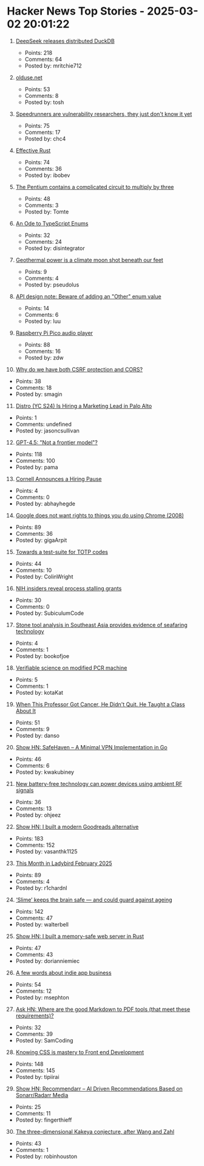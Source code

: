 # Hacker News Top Stories - 2025-03-02 20:01:22

1. [DeepSeek releases distributed DuckDB](https://www.definite.app/blog/smallpond)
   - Points: 218
   - Comments: 64
   - Posted by: mritchie712

2. [olduse.net](https://olduse.net/)
   - Points: 53
   - Comments: 8
   - Posted by: tosh

3. [Speedrunners are vulnerability researchers, they just don't know it yet](https://zetier.com/speedrunners-are-vulnerability-researchers/)
   - Points: 75
   - Comments: 17
   - Posted by: chc4

4. [Effective Rust](https://www.lurklurk.org/effective-rust/title-page.html)
   - Points: 74
   - Comments: 36
   - Posted by: ibobev

5. [The Pentium contains a complicated circuit to multiply by three](https://www.righto.com/2025/03/pentium-multiplier-adder-reverse-engineered.html)
   - Points: 48
   - Comments: 3
   - Posted by: Tomte

6. [An Ode to TypeScript Enums](https://blog.disintegrator.dev/posts/ode-to-typescript-enums/)
   - Points: 32
   - Comments: 24
   - Posted by: disintegrator

7. [Geothermal power is a climate moon shot beneath our feet](https://www.newyorker.com/news/the-lede/geothermal-power-is-a-climate-moon-shot-beneath-our-feet)
   - Points: 9
   - Comments: 4
   - Posted by: pseudolus

8. [API design note: Beware of adding an "Other" enum value](https://devblogs.microsoft.com/oldnewthing/20250217-00/?p=110873)
   - Points: 14
   - Comments: 6
   - Posted by: luu

9. [Raspberry Pi Pico audio player](http://lucstechblog.blogspot.com/2025/02/raspberry-pi-pico-audio-player.html)
   - Points: 88
   - Comments: 16
   - Posted by: zdw

10. [Why do we have both CSRF protection and CORS?](https://smagin.fyi/posts/cross-site-requests/)
   - Points: 38
   - Comments: 18
   - Posted by: smagin

11. [Distro (YC S24) Is Hiring a Marketing Lead in Palo Alto](https://www.ycombinator.com/companies/distro/jobs/splSeS5-marketing-lead)
   - Points: 1
   - Comments: undefined
   - Posted by: jasoncsullivan

12. [GPT-4.5: "Not a frontier model"?](https://www.interconnects.ai/p/gpt-45-not-a-frontier-model)
   - Points: 118
   - Comments: 100
   - Posted by: pama

13. [Cornell Announces a Hiring Pause](https://hr.cornell.edu/2025-hiring-pause)
   - Points: 4
   - Comments: 0
   - Posted by: abhayhegde

14. [Google does not want rights to things you do using Chrome (2008)](https://www.mattcutts.com/blog/google-chrome-license-agreement/)
   - Points: 89
   - Comments: 36
   - Posted by: gigaArpit

15. [Towards a test-suite for TOTP codes](https://shkspr.mobi/blog/2025/03/towards-a-test-suite-for-totp-codes/)
   - Points: 44
   - Comments: 10
   - Posted by: ColinWright

16. [NIH insiders reveal process stalling grants](https://bsky.app/profile/jeremymberg.bsky.social/post/3ljflptdcy22r)
   - Points: 30
   - Comments: 0
   - Posted by: SubiculumCode

17. [Stone tool analysis in Southeast Asia provides evidence of seafaring technology](https://www.popularmechanics.com/science/archaeology/a63870396/ancient-boats-southeast-asia/)
   - Points: 4
   - Comments: 1
   - Posted by: bookofjoe

18. [Verifiable science on modified PCR machine](https://github.com/ClemHeyd/PCR7500)
   - Points: 5
   - Comments: 1
   - Posted by: kotaKat

19. [When This Professor Got Cancer, He Didn't Quit. He Taught a Class About It](https://www.nytimes.com/2025/02/26/us/stanford-professor-cancer-bryant-lin.html)
   - Points: 51
   - Comments: 9
   - Posted by: danso

20. [Show HN: SafeHaven – A Minimal VPN Implementation in Go](https://github.com/kwakubiney/safehaven)
   - Points: 46
   - Comments: 6
   - Posted by: kwakubiney

21. [New battery-free technology can power devices using ambient RF signals](https://news.nus.edu.sg/nus-researchers-develop-new-battery-free-technology/)
   - Points: 36
   - Comments: 13
   - Posted by: ohjeez

22. [Show HN: I built a modern Goodreads alternative](https://kaguya.io/)
   - Points: 183
   - Comments: 152
   - Posted by: vasanthk1125

23. [This Month in Ladybird February 2025](https://ladybird.org/newsletter/2025-02-28/)
   - Points: 89
   - Comments: 4
   - Posted by: r1chardnl

24. [‘Slime’ keeps the brain safe ― and could guard against ageing](https://www.nature.com/articles/d41586-025-00554-w)
   - Points: 142
   - Comments: 47
   - Posted by: walterbell

25. [Show HN: I built a memory-safe web server in Rust](https://www.ferronweb.org/)
   - Points: 47
   - Comments: 43
   - Posted by: dorianniemiec

26. [A few words about indie app business](https://blog.charliemonroe.net/a-few-words-about-indie-app-business/)
   - Points: 54
   - Comments: 12
   - Posted by: msephton

27. [Ask HN: Where are the good Markdown to PDF tools (that meet these requirements)?](undefined)
   - Points: 32
   - Comments: 39
   - Posted by: SamCoding

28. [Knowing CSS is mastery to Front end Development](https://helloanselm.com/writings/knowing-css-is-mastery-to-frontend-development)
   - Points: 148
   - Comments: 145
   - Posted by: tipiirai

29. [Show HN: Recommendarr – AI Driven Recommendations Based on Sonarr/Radarr Media](https://github.com/fingerthief/recommendarr)
   - Points: 25
   - Comments: 11
   - Posted by: fingerthieff

30. [The three-dimensional Kakeya conjecture, after Wang and Zahl](https://terrytao.wordpress.com/2025/02/25/the-three-dimensional-kakeya-conjecture-after-wang-and-zahl/)
   - Points: 43
   - Comments: 1
   - Posted by: robinhouston

